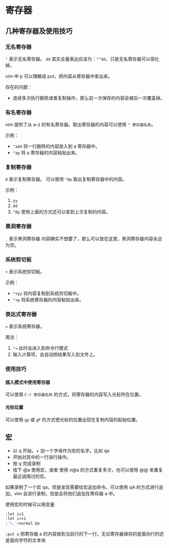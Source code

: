 # 寄存器

## 几种寄存器及使用技巧

### 无名寄存器

`"` 表示无名寄存器。
`dd` 其实全量表达应该为：`""dd`，只是无名寄存器可以简化掉。

vim 中 p 可以理解成 put，把内容从寄存器中拿出来。

存在的问题：

- 连续多次执行删除或者复制操作，那么前一次保存的内容会被后一次覆盖掉。

### 有名寄存器

vim 提供了从 a-z 的有名寄存器。取出寄存器的内容可以使用 `" 寄存器名称`。

示例：

- `"add` 将一行删除的内容放入到 a 寄存器中。
- `"ap` 将 a 寄存器的内容粘贴出来。

### 复制寄存器

`0` 表示复制寄存器。
可以使用 `"0p` 取出复制寄存器中的内容。

示例：

1. `yy`
2. `dd`
3. `"0p`
   使用上面的方式还可以拿到上次复制的内容。

### 黑洞寄存器

`_` 表示黑洞寄存器
内容确实不想要了，那么可以放在这里。黑洞寄存器内容永远为空。

### 系统剪切板

`+` 表示系统剪切板。

示例：

- `"+yy` 将内容复制到系统剪切板中。
- `"+p` 将系统寄存器的内容粘贴出来。

### 表达式寄存器

`=` 表示系统寄存器。

用法：

1. `"=` 此时会进入到命令行模式
2. 输入计算项，会自动把结果写入到文件上。

### 使用技巧

#### 插入模式中使用寄存器

可以使用 `C-r 寄存器名称` 的方式，将寄存器的内容写入光标所在位置。

#### 光标位置

可以使用 `gp` 或 `gP` 的方式使光标的位置出现在复制内容的起始位置。

## 宏

- 以 q 开始，+ 加一个字母作为宏的名字。比如 qa
- 开始对其中的一行进行操作。
- 按 q 完成录制
- 按下 @a 使用宏，或者 使用 n@a 的方式重复多次，也可以使用 @@ 来重复最近调用过的宏。

如果录制了一个宏 qa，但是发现需要给宏追加命令，可以使用 qA 的方式进行追加。vim 会进行录制，但是会将他们追加在寄存器 a 中。

使用宏的时候可以用变量

```bash
:let i=1
:let i+=1
:'<,'>normal @a
```

`:put a` 把寄存器 a 的内容放到当前行的下一行。无论寄存器保存的是面向行的还是面向字符的文本块
